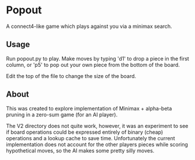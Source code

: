 Popout
======

A connect4-like game which plays against you via a minimax search.

Usage
-----
Run popout.py to play. Make moves by typing 'd1' to drop a piece in the first column, or 'p5' to pop out your own piece 
from the bottom of the board.

Edit the top of the file to change the size of the board.

About
-----
This was created to explore implementation of Minimax + alpha-beta pruning in a zero-sum game (for an AI player). 

The V2 directory does not quite work, however, it was an experiment to see if board operations could be expressed entirely
of binary (cheap) operations and a lookup cache to save time. Unfortunately the current implementation does not account for the other players 
pieces while scoring hypothetical moves, so the AI makes some pretty silly moves. 
